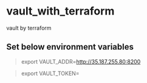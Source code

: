 # vault_with_terraform
vault by terraform

## Set below environment variables
>export VAULT_ADDR=http://35.187.255.80:8200

>export VAULT_TOKEN=<your token>
